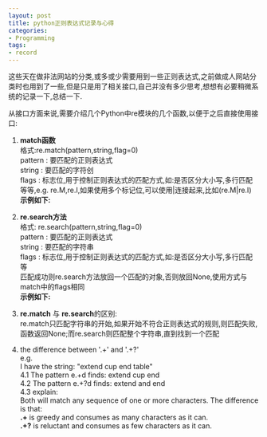 ```yaml
---
layout: post  
title: python正则表达式记录与心得  
categories: 
- Programming
tags:
- record
---
```


这些天在做非法网站的分类,或多或少需要用到一些正则表达式,之前做成人网站分类时也用到了一些,但是只是用了相关接口,自己并没有多少思考,想想有必要稍微系统的记录一下,总结一下.  

从接口方面来说,需要介绍几个Python中re模块的几个函数,以便于之后直接使用接口:  
1. **match函数**  
    格式:re.match(pattern,string,flag=0)  
    pattern : 要匹配的正则表达式  
    string : 要匹配的字符创  
    flags : 标志位,用于控制正则表达式的匹配方式,如:是否区分大小写,多行匹配等等,e.g. re.M,re.I,如果使用多个标记位,可以使用|连接起来,比如(re.M|re.I)  
    **示例如下:**  

2. **re.search方法**  
    格式: re.search(pattern,string,flag=0)  
    pattern : 要匹配的正则表达式  
    string : 要匹配的字符串  
    flags : 标志位,用于控制正则表达式的匹配方式,如:是否区分大小写,多行匹配等  
    匹配成功则re.search方法放回一个匹配的对象,否则放回None,使用方式与match中的flags相同  
    **示例如下:**  
    
3. **re.match** 与 **re.search**的区别:  
    re.match只匹配字符串的开始,如果开始不符合正则表达式的规则,则匹配失败,函数返回None;而re.search则匹配整个字符串,直到找到一个匹配  

4. the difference between '.+' and '.+?'  
e.g.  
I have the string: "extend cup end table"  
4.1 The pattern e.+d finds: extend cup end  
4.2 The pattern e.+?d finds: extend and end  
4.3 explain:  
Both will match any sequence of one or more characters. The difference is that:  
**.+**   is greedy and consumes as many characters as it can.  
**.+?**   is reluctant and consumes as few characters as it can.  

